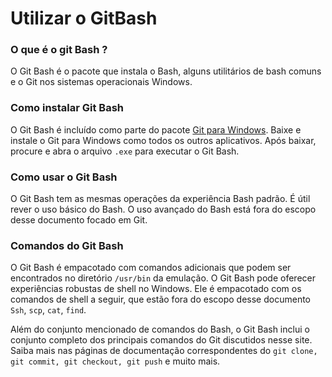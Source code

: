 # Utilizar o GitBash



### O que é o git Bash ?

O Git Bash é o pacote que instala o Bash, alguns utilitários de bash comuns e o Git nos sistemas operacionais Windows.

### Como instalar Git Bash

O Git Bash é incluído como parte do pacote [Git para Windows](https://gitforwindows.org/). Baixe e instale o Git para Windows como todos os outros aplicativos. Após baixar, procure e abra o arquivo `.exe` para executar o Git Bash.

### Como usar o Git Bash

O Git Bash tem as mesmas operações da experiência Bash padrão. É útil rever o uso básico do Bash. O uso avançado do Bash está fora do escopo desse documento focado em Git.

### Comandos do Git Bash

O Git Bash é empacotado com comandos adicionais que podem ser encontrados no diretório `/usr/bin` da emulação. O Git Bash pode oferecer experiências robustas de shell no Windows. Ele é empacotado com os comandos de shell a seguir, que estão fora do escopo desse documento `Ssh`, `scp`, `cat`, `find`.

Além do conjunto mencionado de comandos do Bash, o Git Bash inclui o conjunto completo dos principais comandos do Git discutidos nesse site. Saiba mais nas páginas de documentação correspondentes do `git clone, git commit, git checkout, git push` e muito mais.